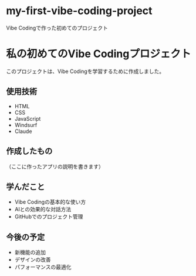 # my-first-vibe-coding-project
Vibe Codingで作った初めてのプロジェクト
# 私の初めてのVibe Codingプロジェクト

このプロジェクトは、Vibe Codingを学習するために作成しました。

## 使用技術
- HTML
- CSS
- JavaScript
- Windsurf
- Claude

## 作成したもの
（ここに作ったアプリの説明を書きます）

## 学んだこと
- Vibe Codingの基本的な使い方
- AIとの効果的な対話方法
- GitHubでのプロジェクト管理

## 今後の予定
- 新機能の追加
- デザインの改善
- パフォーマンスの最適化
